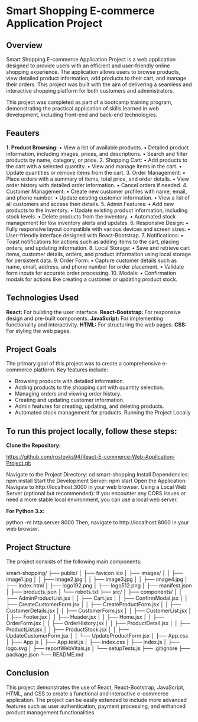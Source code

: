# Smart Shopping E-commerce Application Project

## Overview

Smart Shopping E-commerce Application Project is a web application designed to provide users with an efficient and user-friendly online shopping experience. The application allows users to browse products, view detailed product information, add products to their cart, and manage their orders. This project was built with the aim of delivering a seamless and interactive shopping platform for both customers and administrators.

This project was completed as part of a bootcamp training program, demonstrating the practical application of skills learned in web development, including front-end and back-end technologies.

## Feauters 
**1.	Product Browsing:**
	•	View a list of available products.
	•	Detailed product information, including images, prices, and descriptions.
	•	Search and filter products by name, category, or price.
	2.	Shopping Cart:
	•	Add products to the cart with a selected quantity.
	•	View and manage items in the cart.
	•	Update quantities or remove items from the cart.
	3.	Order Management:
	•	Place orders with a summary of items, total price, and order details.
	•	View order history with detailed order information.
	•	Cancel orders if needed.
	4.	Customer Management:
	•	Create new customer profiles with name, email, and phone number.
	•	Update existing customer information.
	•	View a list of all customers and access their details.
	5.	Admin Features:
	•	Add new products to the inventory.
	•	Update existing product information, including stock levels.
	•	Delete products from the inventory.
	•	Automated stock management for low inventory alerts and updates.
	6.	Responsive Design:
	•	Fully responsive layout compatible with various devices and screen sizes.
	•	User-friendly interface designed with React-Bootstrap.
	7.	Notifications:
	•	Toast notifications for actions such as adding items to the cart, placing orders, and updating information.
	8.	Local Storage:
	•	Save and retrieve cart items, customer details, orders, and product information using local storage for persistent data.
	9.	Order Form:
	•	Capture customer details such as name, email, address, and phone number for order placement.
	•	Validate form inputs for accurate order processing.
	10.	Modals:
	•	Confirmation modals for actions like creating a customer or updating product stock.

## Technologies Used

**React:** For building the user interface.
**React-Bootstrap:** For responsive design and pre-built components.
**JavaScript:** For implementing functionality and interactivity.
**HTML:** For structuring the web pages.
**CSS:** For styling the web pages.

## Project Goals

The primary goal of this project was to create a comprehensive e-commerce platform. Key features include:

- Browsing products with detailed information.
- Adding products to the shopping cart with quantity selection.
- Managing orders and viewing order history.
- Creating and updating customer information.
- Admin features for creating, updating, and deleting products.
- Automated stock management for products. Running the Project Locally

## To run this project locally, follow these steps:

**Clone the Repository:**

https://github.com/rostovks94/React-E-commerce-Web-Application-Project.git

Navigate to the Project Directory: cd smart-shopping
Install Dependencies: npm install
Start the Development Server: npm start
Open the Application: Navigate to http://localhost:3000 in your web browser.
Using a Local Web Server (optional but recommended): If you encounter any CORS issues or need a more stable local environment, you can use a local web server.

**For Python 3.x:**

python -m http.server 8000 
Then, navigate to http://localhost:8000 in your web browser. 

## Project Structure

The project consists of the following main components:

smart-shopping/
├── public/
│   ├── favicon.ico
│   ├── images/
│   │   ├── image1.jpg
│   │   ├── image2.jpg
│   │   ├── image3.jpg
│   │   ├── image4.jpg
│   ├── index.html
│   ├── logo192.png
│   ├── logo512.png
│   ├── manifest.json
│   ├── products.json
│   └── robots.txt
├── src/
│   ├── components/
│   │   ├── AdminProductList.jsx
│   │   ├── Cart.jsx
│   │   ├── ConfirmModal.jsx
│   │   ├── CreateCustomerForm.jsx
│   │   ├── CreateProductForm.jsx
│   │   ├── CustomerDetails.jsx
│   │   ├── CustomerForm.jsx
│   │   ├── CustomerList.jsx
│   │   ├── Footer.jsx
│   │   ├── Header.jsx
│   │   ├── Home.jsx
│   │   ├── OrderForm.jsx
│   │   ├── OrderHistory.jsx
│   │   ├── ProductDetail.jsx
│   │   ├── ProductList.jsx
│   │   ├── ProductStock.jsx
│   │   ├── UpdateCustomerForm.jsx
│   │   └── UpdateProductForm.jsx
│   ├── App.css
│   ├── App.js
│   ├── App.test.js
│   ├── index.css
│   ├── index.js
│   ├── logo.svg
│   ├── reportWebVitals.js
│   └── setupTests.js
├── .gitignore
├── package.json
└── README.md

## Conclusion

This project demonstrates the use of React, React-Bootstrap, JavaScript, HTML, and CSS to create a functional and interactive e-commerce application. The project can be easily extended to include more advanced features such as user authentication, payment processing, and enhanced product management functionalities.
